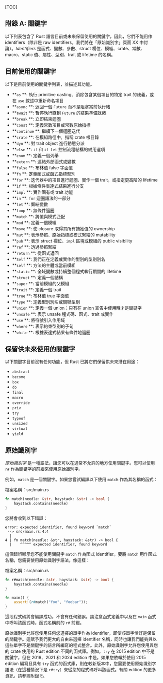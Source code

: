 <!-- DO NOT EDIT THIS FILE.

This file is periodically generated from the content in the `/src/`
directory, so all fixes need to be made in `/src/`.
-->

[TOC]

## 附錄 A: 關鍵字

以下列表包含了 Rust 語言目前或未來保留使用的關鍵字。因此，它們不能用作 identifiers（除非是 raw identifiers，我們將在「原始識別字」頁面 XX 中討論）。_Identifiers_ 是函式、變數、參數、struct 欄位、模組、crate、常數、macro、static 值、屬性、型別、trait 或 lifetime 的名稱。

## 目前使用的關鍵字

以下是目前使用的關鍵字列表，並描述其功能。

- **`as` **: 執行 primitive casting、消除包含某個項目的特定 trait 的歧義，或在 `use` 敘述中重新命名項目
- **`async` **: 返回一個 `Future` 而不是阻塞當前執行緒
- **`await` **: 暫停執行直到 `Future` 的結果準備就緒
- **`break` **: 立即結束迴圈
- **`const` **: 定義常數項目或常數原始指標
- **`continue` **: 繼續下一個迴圈迭代
- **`crate` **: 在模組路徑中，指稱 crate 根目錄
- **`dyn` **: 對 trait object 進行動態分派
- **`else` **: `if` 和 `if let` 控制流程結構的備用選項
- **`enum` **: 定義一個列舉
- **`extern` **: 連結外部函式或變數
- **`false` **: 布林值 false 字面值
- **`fn` **: 定義函式或函式指標型別
- **`for` **: 迭代器中的項目進行迴圈、實作一個 trait，或指定更高階的 lifetime
- **`if` **: 根據條件表達式結果進行分支
- **`impl` **: 實作固有或 trait 功能
- **`in` **: `for` 迴圈語法的一部分
- **`let` **: 繫結變數
- **`loop` **: 無條件迴圈
- **`match` **: 將值與模式匹配
- **`mod` **: 定義一個模組
- **`move` **: 使 closure 取得其所有捕獲值的 ownership
- **`mut` **: 表示參照、原始指標或模式繫結的 mutability
- **`pub` **: 表示 struct 欄位、`impl` 區塊或模組的 public visibility
- **`ref` **: 透過參照繫結
- **`return` **: 從函式返回
- **`Self` **: 我們正在定義或實作的型別的型別別名
- **`self` **: 方法的主體或當前模組
- **`static` **: 全域變數或持續整個程式執行期間的 lifetime
- **`struct` **: 定義一個結構
- **`super` **: 當前模組的父模組
- **`trait` **: 定義一個 trait
- **`true` **: 布林值 true 字面值
- **`type` **: 定義型別別名或關聯型別
- **`union` **: 定義一個 union；只有在 union 宣告中使用時才是關鍵字
- **`unsafe` **: 表示 unsafe 程式碼、函式、trait 或實作
- **`use` **: 將符號引入作用域
- **`where` **: 表示約束型別的子句
- **`while` **: 根據表達式結果有條件地迴圈

## 保留供未來使用的關鍵字

以下關鍵字目前沒有任何功能，但 Rust 已將它們保留供未來潛在用途：

- `abstract`
- `become`
- `box`
- `do`
- `final`
- `macro`
- `override`
- `priv`
- `try`
- `typeof`
- `unsized`
- `virtual`
- `yield`

## 原始識別字

_原始識別字_ 是一種語法，讓您可以在通常不允許的地方使用關鍵字。您可以使用 `r#` 作為關鍵字的前綴來使用原始識別字。

例如，`match` 是一個關鍵字。如果您嘗試編譯以下使用 `match` 作為其名稱的函式：

檔案名稱：src/main.rs

```rust
fn match(needle: &str, haystack: &str) -> bool {
    haystack.contains(needle)
}
```

您將會收到以下錯誤：

```
error: expected identifier, found keyword `match`
 --> src/main.rs:4:4
  |
4 | fn match(needle: &str, haystack: &str) -> bool {
  |    ^^^^^ expected identifier, found keyword
```

這個錯誤顯示您不能使用關鍵字 `match` 作為函式 identifier。要將 `match` 用作函式名稱，您需要使用原始識別字語法，像這樣：

檔案名稱：src/main.rs

```rust
fn r#match(needle: &str, haystack: &str) -> bool {
    haystack.contains(needle)
}

fn main() {
    assert!(r#match("foo", "foobar"));
}
```

這段程式碼將會編譯成功，不會有任何錯誤。請注意函式定義中以及在 `main` 函式中呼叫該函式時，函式名稱前的 `r#` 前綴。

原始識別字允許您使用任何您選擇的單字作為 identifier，即使該單字恰好是保留的關鍵字。這賦予我們更大的自由來選擇 identifier 名稱，同時也讓我們能夠與以這些單字不是關鍵字的語言所編寫的程式整合。此外，原始識別字允許您使用與您的 crate 使用的 Rust edition 不同的函式庫。例如，`try` 在 2015 edition 中不是關鍵字，但在 2018、2021 和 2024 edition 中是。如果您依賴於使用 2015 edition 編寫且具有 `try` 函式的函式庫，則在較新版本中，您需要使用原始識別字語法（在這種情況下是 `r#try`）來從您的程式碼呼叫該函式。有關 edition 的更多資訊，請參閱附錄 E。

